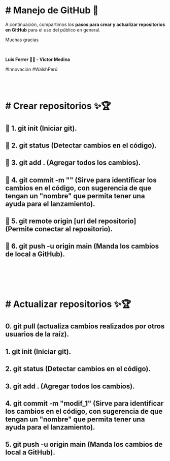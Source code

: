 <h1># Manejo de GitHub 🎁 </h1>

A continuación, compartimos los <b>**pasos para crear y actualizar repositorios en GitHub**</b> para el uso del público en general.

Muchas gracias

<br />

**Luis Ferrer 👨‍💻 - Víctor Medina**

#Innovación
#WalshPerú

<br />
<br />

<h1># Crear repositorios ✨🏆</h1>

<h2>📌 1. git init (Iniciar git).</h2>

<h2>📌 2. git status (Detectar cambios en el código).</h2>

<h2>📌 3. git add . (Agregar todos los cambios).</h2>

<h2>📌 4. git commit -m "" (Sirve para identificar los cambios en el código, con sugerencia de que tengan un "nombre" que permita tener una ayuda para el lanzamiento).</h2>

<h2>📌 5. git remote origin [url del repositorio] (Permite conectar al repositorio).</h2>

<h2>📌 6. git push -u origin main (Manda los cambios de local a GitHub).</h2>

<br />
<br />
<br />
<br />


<h1># Actualizar repositorios ✨🏆</h1>

<h2> 0. git pull (actualiza cambios realizados por otros usuarios de la raíz).</h2>

<h2> 1. git init (Iniciar git).</h2>

<h2> 2. git status (Detectar cambios en el código).</h2>

<h2> 3. git add . (Agregar todos los cambios).</h2>

<h2> 4. git commit -m "modif_1" (Sirve para identificar los cambios en el código, con sugerencia de que tengan un "nombre" que permita tener una ayuda para el lanzamiento).</h2>

<h2> 5. git push -u origin main (Manda los cambios de local a GitHub).</h2>
